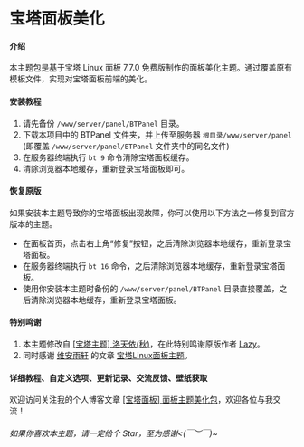 # 宝塔面板美化

#### 介绍
本主题包是基于宝塔 Linux 面板 7.7.0 免费版制作的面板美化主题。通过覆盖原有模板文件，实现对宝塔面板前端的美化。


#### 安装教程
1. 请先备份 `/www/server/panel/BTPanel` 目录。
2. 下载本项目中的 BTPanel 文件夹，并上传至服务器 `根目录/www/server/panel` (即覆盖 `/www/server/panel/BTPanel` 文件夹中的同名文件)
3. 在服务器终端执行 `bt 9` 命令清除宝塔面板缓存。
4. 清除浏览器本地缓存，重新登录宝塔面板即可。


#### 恢复原版
如果安装本主题导致你的宝塔面板出现故障，你可以使用以下方法之一修复到官方版本的主题。
- 在面板首页，点击右上角“修复”按钮，之后清除浏览器本地缓存，重新登录宝塔面板。
- 在服务器终端执行 `bt 16` 命令，之后清除浏览器本地缓存，重新登录宝塔面板。
- 使用你安装本主题时备份的 `/www/server/panel/BTPanel` 目录直接覆盖，之后清除浏览器本地缓存，重新登录宝塔面板。


#### 特别鸣谢
1. 本主题修改自 [[宝塔主题] 洛天依(秋)](https://blog.imlazy.ink:233/index.php/archives/38/)，在此特别鸣谢原版作者 [Lazy](https://blog.imlazy.ink:233/)。
2. 同时感谢 [维安雨轩](https://blog.ukenn.top/) 的文章 [宝塔Linux面板主题](https://blog.ukenn.top/baota/)。


#### 详细教程、自定义选项、更新记录、交流反馈、壁纸获取
欢迎访问关注我的个人博客文章 [[宝塔面板] 面板主题美化包](https://blog.vincent1230.top/index.php/vincent1230/technology/website/314/)，欢迎各位与我交流！


###### 如果你喜欢本主题，请一定给个 Star，至为感谢<(￣︶￣)~